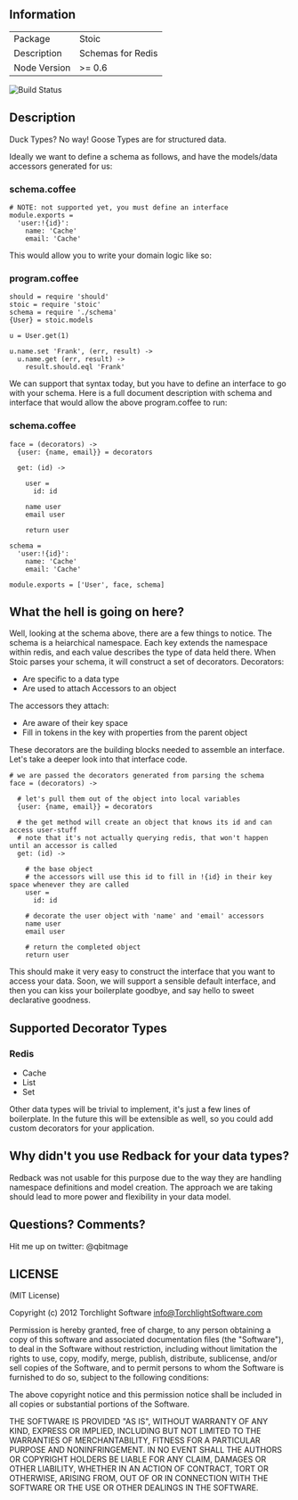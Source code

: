 ## Information

<table>
<tr>
<td>Package</td><td>Stoic</td>
</tr>
<tr>
<td>Description</td>
<td>Schemas for Redis</td>
</tr>
<tr>
<td>Node Version</td>
<td>>= 0.6</td>
</tr>
</table>

![Build Status](https://api.travis-ci.org/TorchlightSoftware/stoic.png)

## Description

Duck Types?  No way!  Goose Types are for structured data.

Ideally we want to define a schema as follows, and have the models/data accessors generated for us:

### schema.coffee

```coffee-script
# NOTE: not supported yet, you must define an interface
module.exports =
  'user:!{id}':
    name: 'Cache'
    email: 'Cache'
```

This would allow you to write your domain logic like so:

### program.coffee

```coffee-script
should = require 'should'
stoic = require 'stoic'
schema = require './schema'
{User} = stoic.models

u = User.get(1)

u.name.set 'Frank', (err, result) ->
  u.name.get (err, result) ->
    result.should.eql 'Frank'
```

We can support that syntax today, but you have to define an interface to go with your schema.  Here is a full document description with schema and interface that would allow the above program.coffee to run:

### schema.coffee

```coffee-script
face = (decorators) ->
  {user: {name, email}} = decorators

  get: (id) ->

    user =
      id: id

    name user
    email user

    return user

schema =
  'user:!{id}':
    name: 'Cache'
    email: 'Cache'

module.exports = ['User', face, schema]
```

## What the hell is going on here?

Well, looking at the schema above, there are a few things to notice.  The schema is a heiarchical namespace.  Each key extends the namespace within redis, and each value describes the type of data held there.  When Stoic parses your schema, it will construct a set of decorators.  Decorators:

* Are specific to a data type
* Are used to attach Accessors to an object

The accessors they attach:

* Are aware of their key space
* Fill in tokens in the key with properties from the parent object

These decorators are the building blocks needed to assemble an interface.  Let's take a deeper look into that interface code.

```coffee-script
# we are passed the decorators generated from parsing the schema
face = (decorators) ->

  # let's pull them out of the object into local variables
  {user: {name, email}} = decorators

  # the get method will create an object that knows its id and can access user-stuff
  # note that it's not actually querying redis, that won't happen until an accessor is called
  get: (id) ->

    # the base object
    # the accessors will use this id to fill in !{id} in their key space whenever they are called
    user =
      id: id

    # decorate the user object with 'name' and 'email' accessors
    name user
    email user

    # return the completed object
    return user
```

This should make it very easy to construct the interface that you want to access your data.  Soon, we will support a sensible default interface, and then you can kiss your boilerplate goodbye, and say hello to sweet declarative goodness.

## Supported Decorator Types

### Redis

* Cache
* List
* Set

Other data types will be trivial to implement, it's just a few lines of boilerplate.  In the future this will be extensible as well, so you could add custom decorators for your application.

## Why didn't you use Redback for your data types?

Redback was not usable for this purpose due to the way they are handling namespace definitions and model creation.  The approach we are taking should lead to more power and flexibility in your data model.

## Questions? Comments?

Hit me up on twitter: @qbitmage

## LICENSE

(MIT License)

Copyright (c) 2012 Torchlight Software <info@TorchlightSoftware.com>

Permission is hereby granted, free of charge, to any person obtaining
a copy of this software and associated documentation files (the
"Software"), to deal in the Software without restriction, including
without limitation the rights to use, copy, modify, merge, publish,
distribute, sublicense, and/or sell copies of the Software, and to
permit persons to whom the Software is furnished to do so, subject to
the following conditions:

The above copyright notice and this permission notice shall be
included in all copies or substantial portions of the Software.

THE SOFTWARE IS PROVIDED "AS IS", WITHOUT WARRANTY OF ANY KIND,
EXPRESS OR IMPLIED, INCLUDING BUT NOT LIMITED TO THE WARRANTIES OF
MERCHANTABILITY, FITNESS FOR A PARTICULAR PURPOSE AND
NONINFRINGEMENT. IN NO EVENT SHALL THE AUTHORS OR COPYRIGHT HOLDERS BE
LIABLE FOR ANY CLAIM, DAMAGES OR OTHER LIABILITY, WHETHER IN AN ACTION
OF CONTRACT, TORT OR OTHERWISE, ARISING FROM, OUT OF OR IN CONNECTION
WITH THE SOFTWARE OR THE USE OR OTHER DEALINGS IN THE SOFTWARE.
